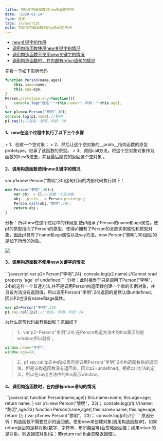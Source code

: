 ```yaml
---
title: 初始化构造函数时new所起的作用
date: '2020-01-14'
type: 技术
tags: javascript
note: 初始化构造函数时new所起的作用
---
```

<ul>
    <li><a href="#new">new关键字的作用</a></li>
    <li><a href="#useNew">调用构造函数使用new关键字的情况</a></li>
    <li><a href="#noNew">调用构造函数不使用new关键字的情况</a></li>
    <li><a href="#return">调用构造函数时，在内部有retun语句的情况</a></li>
</ul>

先看一下如下实例代码
```javascript
function Person(name,age){
    this.name=name;
    this.age=age;
}
Person.prototype.say=function(){
    console.log("姓名："+this.name+"，年龄："+this.age);				
}
var p1=new Person("黎明",30);
console.log(p1.name);//黎明
p1.say();//姓名：黎明，年龄：30
```

<h4><span id="new">1、new在这个过程中执行了以下三个步骤</span></h4>
> 1、创建一个空对象；   
> 2、然后让这个空对象的__proto__指向函数的原型prototype，继承了该函数的原型。    
> 3、调用call方法，将这个空对象对象作为函数的this传进去，并且最后隐式的返回这个空对象 。

<h4><span id="useNew">2、调用构造函数使用new关键字的情况</span></h4>
var p1=new Person("黎明",30)这句代码的内部代码执行如下： 

```javascript
new Person("黎明",30)={
    var obj  = {};//创建一个空对象 
    obj.__proto__ = Person.prototype;   
    Person.call(obj,"黎明",30);
    return obj；
}
```
​		分析：所以new在这个过程中的作用是,使p1继承了Person的name和age属性，使p1的原型指向了Person的原型，使得p1拥有了Person的全部实例属性和原型对象，因此p1具有了name和age属性以及say方法。new Person("黎明",30)返回的是如下所示的对象。

![](https://user-gold-cdn.xitu.io/2019/4/5/169ed224f2de8e81?w=452&h=191&f=png&s=14037)

<h4><span id="noNew">3、调用构造函数不使用new关键字的情况</span></h4>
```javascript	
var p2=Person("李明",24);
console.log(p2.name);//Cannot read property 'age' of undefined
```
​		分析：此时相当于只是调用了Person("李明"，24)的这样一个普通方法,并不是调用Person构造函数创建一个新的实例对象，并且该方法没有返回值，所以调用Person("李明",24)返回的是默认值undefined。因此P2也没有name和age属性。

```javascript
var p2=Person("李明",24)
p1.say.call(p2);//"姓名：李明，年龄：24
```
为什么这句代码会有输出呢？原因如下    
>1、var p2=Person("李明",24);在Person构造方法中的this表示的是window,所以就有；

```javascript    
window.name="李明";
window.age=24;
```
>2、p1.say.call(p2)中的p2表示是调用Person("李明",24)构造函数后的返回值，但是该构造函数没有返回值，因此p2=undefined，根据call方法的定义，所以在say()方法中的this表示window。

<h4><span id="return">4、调用构造函数时，在内部有retun语句的情况</span></h4>
```javascript	 
function Person(name,age){
	this.name=name;
	this.age=age;
	return name;
	}
	var p1=new Person("黎明"，23)；
	console.log(p1);//{name: "黎明",age:23}
	function Person(name,age){
	this.name=name;
	this.age=age;
	return {};
}
var p1=new Person("黎明"，23)；
console.log(p1);//{}
```
​		原因分析：构造函数不需要显示的返回值。使用new来创建对象(调用构造函数)时，如果return返回的是非对象(数字、字符串、布尔类型等)会忽略返回值；如果return的是对象，则返回该对象(注：若return null也会忽略返回值）。
<Valine></Valine>